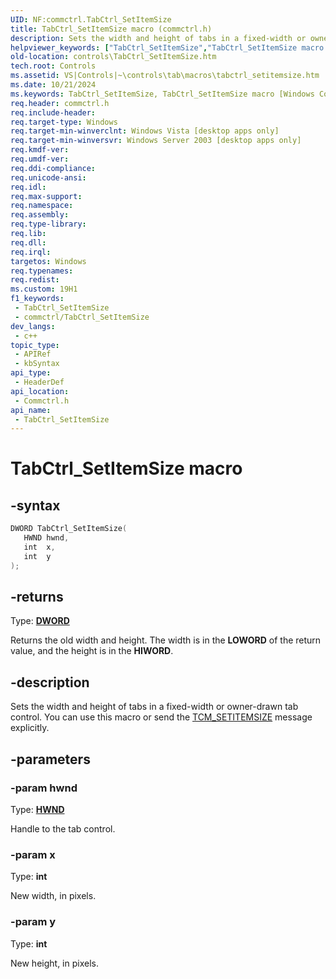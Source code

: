 ```yaml
---
UID: NF:commctrl.TabCtrl_SetItemSize
title: TabCtrl_SetItemSize macro (commctrl.h)
description: Sets the width and height of tabs in a fixed-width or owner-drawn tab control. You can use this macro or send the TCM_SETITEMSIZE message explicitly.
helpviewer_keywords: ["TabCtrl_SetItemSize","TabCtrl_SetItemSize macro [Windows Controls]","_win32_TabCtrl_SetItemSize","_win32_TabCtrl_SetItemSize_cpp","commctrl/TabCtrl_SetItemSize","controls.TabCtrl_SetItemSize","controls._win32_TabCtrl_SetItemSize"]
old-location: controls\TabCtrl_SetItemSize.htm
tech.root: Controls
ms.assetid: VS|Controls|~\controls\tab\macros\tabctrl_setitemsize.htm
ms.date: 10/21/2024
ms.keywords: TabCtrl_SetItemSize, TabCtrl_SetItemSize macro [Windows Controls], _win32_TabCtrl_SetItemSize, _win32_TabCtrl_SetItemSize_cpp, commctrl/TabCtrl_SetItemSize, controls.TabCtrl_SetItemSize, controls._win32_TabCtrl_SetItemSize
req.header: commctrl.h
req.include-header: 
req.target-type: Windows
req.target-min-winverclnt: Windows Vista [desktop apps only]
req.target-min-winversvr: Windows Server 2003 [desktop apps only]
req.kmdf-ver: 
req.umdf-ver: 
req.ddi-compliance: 
req.unicode-ansi: 
req.idl: 
req.max-support: 
req.namespace: 
req.assembly: 
req.type-library: 
req.lib: 
req.dll: 
req.irql: 
targetos: Windows
req.typenames: 
req.redist: 
ms.custom: 19H1
f1_keywords:
 - TabCtrl_SetItemSize
 - commctrl/TabCtrl_SetItemSize
dev_langs:
 - c++
topic_type:
 - APIRef
 - kbSyntax
api_type:
 - HeaderDef
api_location:
 - Commctrl.h
api_name:
 - TabCtrl_SetItemSize
---
```


# TabCtrl_SetItemSize macro

## -syntax

```cpp
DWORD TabCtrl_SetItemSize(
   HWND hwnd,
   int  x,
   int  y
);
```

## -returns

Type: **[DWORD](/windows/desktop/winprog/windows-data-types)**

Returns the old width and height. The width is in the <b>LOWORD</b> of the return value, and the height is in the <b>HIWORD</b>.


## -description

Sets the width and height of tabs in a fixed-width or owner-drawn tab control. You can use this macro or send the <a href="/windows/desktop/Controls/tcm-setitemsize">TCM_SETITEMSIZE</a> message explicitly.

## -parameters

### -param hwnd

Type: <b><a href="/windows/desktop/WinProg/windows-data-types">HWND</a></b>

Handle to the tab control.

### -param x

Type: <b>int</b>

New width, in pixels.

### -param y

Type: <b>int</b>

New height, in pixels.
